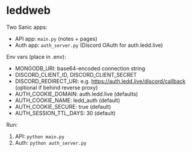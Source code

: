 # leddweb

Two Sanic apps:

- API app: `main.py` (notes + pages)
- Auth app: `auth_server.py` (Discord OAuth for auth.ledd.live)

Env vars (place in .env):

- MONGODB_URI: base64-encoded connection string
- DISCORD_CLIENT_ID, DISCORD_CLIENT_SECRET
- DISCORD_REDIRECT_URI: e.g. https://auth.ledd.live/discord/callback (optional if behind reverse proxy)
- AUTH_COOKIE_DOMAIN: auth.ledd.live (defaults)
- AUTH_COOKIE_NAME: ledd_auth (default)
- AUTH_COOKIE_SECURE: true (default)
- AUTH_SESSION_TTL_DAYS: 30 (default)

Run:

1) API: `python main.py`
2) Auth: `python auth_server.py`
